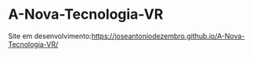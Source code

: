 # A-Nova-Tecnologia-VR 
Site em desenvolvimento:https://joseantoniodezembro.github.io/A-Nova-Tecnologia-VR/
